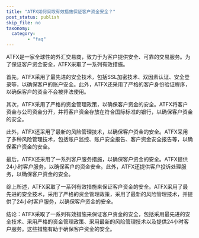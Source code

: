 ```yaml
---
title: "ATFX如何采取有效措施保证客户资金安全？"
post_status: publish
skip_file: no
taxonomy:
  category:
        - "faq"
---
```


ATFX是一家全球性的外汇交易商，致力于为客户提供安全、可靠的交易服务。为了保证客户资金安全，ATFX采取了一系列有效措施。

首先，ATFX采用了最先进的安全技术，包括SSL加密技术、双因素认证、安全登录等，以确保客户的账户安全。此外，ATFX还采用了严格的客户身份验证程序，以确保客户的资金不会被非法使用。

其次，ATFX采用了严格的资金管理政策，以确保客户资金的安全。ATFX将客户资金与公司资金分开，并将客户资金存放在符合国际标准的银行，以确保客户资金的安全。

此外，ATFX还采用了最新的风险管理技术，以确保客户资金的安全。ATFX采用了多种风险管理技术，包括账户监控、账户安全报告、客户资金安全报告等，以确保客户资金的安全。

最后，ATFX还采用了一系列客户服务措施，以确保客户资金的安全。ATFX提供24小时客户服务，以确保客户的资金安全。此外，ATFX还提供客户投诉处理服务，以确保客户资金的安全。

综上所述，ATFX采取了一系列有效措施来保证客户资金的安全。ATFX采用了最先进的安全技术，采用了严格的资金管理政策，采用了最新的风险管理技术，并提供了24小时客户服务，以确保客户资金的安全。

结论：ATFX采取了一系列有效措施来保证客户资金的安全，包括采用最先进的安全技术、采用严格的资金管理政策、采用最新的风险管理技术以及提供24小时客户服务。这些措施有助于确保客户资金的安全。

